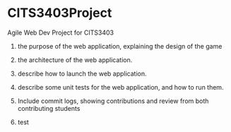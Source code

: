 # CITS3403Project
Agile Web Dev Project for CITS3403 

1. the purpose of the web application, explaining the design of the game
2. the architecture of the web application.
3. describe how to launch the web application.
4. describe some unit tests for the web application, and how to run them.
5. Include commit logs, showing contributions and review from both contributing students

6. test 
